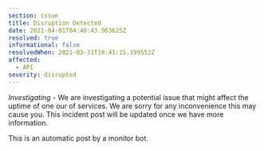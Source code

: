 ```yaml
---
section: issue
title: Disruption Detected
date: 2021-04-01T04:40:43.963625Z
resolved: true
informational: false
resolvedWhen: 2021-03-31T10:41:15.199552Z
affected:
  - API
severity: disrupted
---
```

*Investigating* - We are investigating a potential issue that might affect the uptime of one our of services. We are sorry for any inconvenience this may cause you. This incident post will be updated once we have more information.

This is an automatic post by a monitor bot.
        